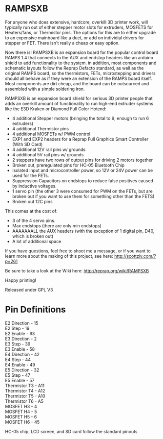 # RAMPSXB
For anyone who does extensive, hardcore, overkill 3D printer work, will typically run out of either stepper motor slots for extruders, MOSFETS for Heaters/fans, or Thermistor pins. The options for this are to either upgrade to an expensive mainboard like a duet, or add on individial drivers for stepper or FET. There isn't really a cheap or easy option. 

Now there is! RAMPSXB is an expansion board for the popular control board RAMPS 1.4 that connects to the AUX and endstop headers like an arduino shield to add functionality to the system. in addition, most components and schematic layouts follow the Reprap Defacto standard, as well as the original RAMPS board, so the thermistors, FETs, microstepping and drivers should all behave as if they were an extension of the RAMPS board itself. Most components are dirt cheap, and the board can be outsourced and assembled with a simple soldering iron. 

RAMPSXB is an expansion board shield for serious 3D printer people that adds an overkill amount of functionality to run high-end extruder systems like the E3D Kraken or Diamond Full Color Hotend: 

- 4 additional Stepper motors (bringing the total to 9; enough to run 6 extruders) 
- 4 additional Thermistor pins
- 4 additional MOSFETs w/ PWM control
- EXP1 and EXP2 headers for a Reprap Full Graphics Smart Controller (With SD Card)
- 4 additional 12V rail pins w/ grounds
- 4 additional 5V rail pins w/ grounds
- 2 steppers have two rows of output pins for driving 2 motors together
- Broken out, preregulated pins for HC-05 Bluetooth Chip
- Isolated input and microcontroller power, so 12V or 24V power can be used for the FETs. 
- Suppression Capacitors on endstops to reduce false positives caused by inductive voltages.
- 1 servo pin (the other 3 were consumed for PWM on the FETs, but are broken out if you want to use them for something other than the FETS)
- Broken out 12C pins



This comes at the cost of: 
- 3 of the 4 servo pins. 
- Max endstops (there are only min endstops)
- AAAAAAALL the AUX headers (with the exception of 1 digital pin, D40, which is broken out)
- A lot of additional space


If you have questions, feel free to shoot me a message, or if you want to learn more about the making of this project, see here: http://scottziv.com/?p=261

Be sure to take a look at the Wiki here: http://reprap.org/wiki/RAMPSXB

Happy printing!

Released under GPL V3



# Pin Definitions

E2 Direction      -  15  
E2 Step           -  19  
E2 Enable         -  63  
E3 Direction      -  2  
E3 Step           -  39  
E3 Enable         -  58  
E4 Direction      -  42  
E4 Step           -  44  
E4 Enable         -  49  
E5 Direction      -  32  
E5 Step           -  47  
E5 Enable         -  57  
Thermistor T3     -  A11  
Thermistor T4     -  A12  
Thermistor T5     -  A10  
Thermistor T6     -  A5  
MOSFET H3          -  4  
MOSFET H4          -  5  
MOSFET H5          -  6  
MOSFET H6          -  45    

HC-05 chip, LCD screen, and SD card follow the standard pinouts


